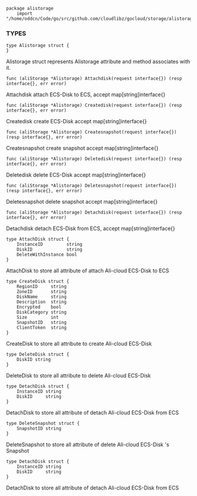 ```
package alistorage
    import "/home/oddcn/Code/go/src/github.com/cloudlibz/gocloud/storage/alistorage/"
```

### TYPES

```
type Alistorage struct {
}
```
Alistorage struct represents Alistorage attribute and method associates with it.

```
func (aliStorage *Alistorage) Attachdisk(request interface{}) (resp interface{}, err error)
```
Attachdisk attach ECS-Disk to ECS, accept map[string]interface{}

```
func (aliStorage *Alistorage) Createdisk(request interface{}) (resp interface{}, err error)
```
Createdisk create ECS-Disk accept map[string]interface{}

```
func (aliStorage *Alistorage) Createsnapshot(request interface{}) (resp interface{}, err error)
```
Createsnapshot create snapshot accept map[string]interface{}

```
func (aliStorage *Alistorage) Deletedisk(request interface{}) (resp interface{}, err error)
```
Deletedisk delete ECS-Disk accept map[string]interface{}

```
func (aliStorage *Alistorage) Deletesnapshot(request interface{}) (resp interface{}, err error)
```
Deletesnapshot delete snapshot accept map[string]interface{}

```
func (aliStorage *Alistorage) Detachdisk(request interface{}) (resp interface{}, err error)
```
Detachdisk detach ECS-Disk from ECS, accept map[string]interface{}

```
type AttachDisk struct {
    InstanceID         string
    DiskID             string
    DeleteWithInstance bool
}
```
AttachDisk to store all attribute of attach Ali-cloud ECS-Disk to ECS

```
type CreateDisk struct {
    RegionID     string
    ZoneID       string
    DiskName     string
    Description  string
    Encrypted    bool
    DiskCategory string
    Size         int
    SnapshotID   string
    ClientToken  string
}
```
CreateDisk to store all attribute to create Ali-cloud ECS-Disk

```
type DeleteDisk struct {
    DiskID string
}
```
DeleteDisk to store all attribute to delete Ali-cloud ECS-Disk

```
type DetachDisk struct {
    InstanceID string
    DiskID     string
}
```
DetachDisk to store all attribute of detach Ali-cloud ECS-Disk from ECS

```
type DeleteSnapshot struct {
    SnapshotID string
}
```
DeleteSnapshot to store all attribute of delete Ali-cloud ECS-Disk 's Snapshot

```
type DetachDisk struct {
    InstanceID string
    DiskID     string
}
```
DetachDisk to store all attribute of detach Ali-cloud ECS-Disk from ECS

